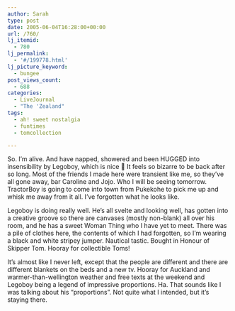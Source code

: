 ```yaml
---
author: Sarah
type: post
date: 2005-06-04T16:28:00+00:00
url: /760/
lj_itemid:
  - 780
lj_permalink:
  - '#/199778.html'
lj_picture_keyword:
  - bungee
post_views_count:
  - 688
categories:
  - LiveJournal
  - "The 'Zealand"
tags:
  - ah! sweet nostalgia
  - funtimes
  - tomcollection

---
```

So. I&#8217;m alive. And have napped, showered and been HUGGED into insensibility by Legoboy, which is nice 🙂 It feels so bizarre to be back after so long. Most of the friends I made here were transient like me, so they&#8217;ve all gone away, bar Caroline and Jojo. Who I will be seeing tomorrow. TractorBoy is going to come into town from Pukekohe to pick me up and whisk me away from it all. I&#8217;ve forgotten what he looks like.

Legoboy is doing really well. He&#8217;s all svelte and looking well, has gotten into a creative groove so there are canvases (mostly non-blank) all over his room, and he has a sweet Woman Thing who I have yet to meet. There was a pile of clothes here, the contents of which I had forgotten, so I&#8217;m wearing a black and white stripey jumper. Nautical tastic. Bought in Honour of Skipper Tom. Hooray for collectible Toms!

It&#8217;s almost like I never left, except that the people are different and there are different blankets on the beds and a new tv. Hooray for Auckland and warmer-than-wellington weather and free texts at the weekend and Legoboy being a legend of impressive proportions. Ha. That sounds like I was talking about his &#8220;proportions&#8221;. Not quite what I intended, but it&#8217;s staying there.